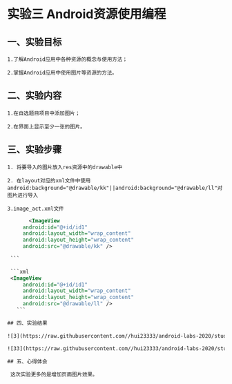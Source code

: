 
    
   # 实验三 Android资源使用编程


   ## 一、实验目标
    
    1.了解Android应用中各种资源的概念与使用方法；
    
    2.掌握Android应用中使用图片等资源的方法。
    
    
   ## 二、实验内容
    
    
    1.在自选题目项目中添加图片；
    
    2.在界面上显示至少一张的图片。
   
   ## 三、实验步骤
    
    
    1. 将要导入的图片放入res资源中的drawable中
    
    2. 在layout对应的xml文件中使用android:background="@drawable/kk"||android:background="@drawable/ll"对图片进行导入  
    
    3.image_act.xml文件
    
   ```xml
          <ImageView
        android:id="@+id/id1"
        android:layout_width="wrap_content"
        android:layout_height="wrap_content"
        android:src="@drawable/kk" />
  
    ```
    
    ```xml
    <ImageView
        android:id="@+id/id1"
        android:layout_width="wrap_content"
        android:layout_height="wrap_content"
        android:src="@drawable/ll" />
      ```
    
   ## 四、实验结果
    
   ![3](https://raw.githubusercontent.com//hui23333/android-labs-2020/students/net1814080903120/3.png)
    
   ![33](https://raw.githubusercontent.com//hui23333/android-labs-2020/students/net1814080903120/33.png)
    
   ## 五、心得体会
    
    这次实验更多的是增加页面图片效果。
